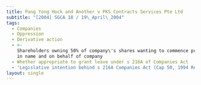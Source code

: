```yaml
---
title: Pang Yong Hock and Another v PKS Contracts Services Pte Ltd
subtitle: "[2004] SGCA 18 / 19\_April\_2004"
tags:
  - Companies
  - Oppression
  - Derivative action
  - >-
    Shareholders owning 50% of company\'s shares wanting to commence proceedings
    in name and on behalf of company
  - Whether appropriate to grant leave under s 216A of Companies Act
  - 'Legislative intention behind s 216A Companies Act (Cap 50, 1994 Rev Ed)'
layout: single
---
```



